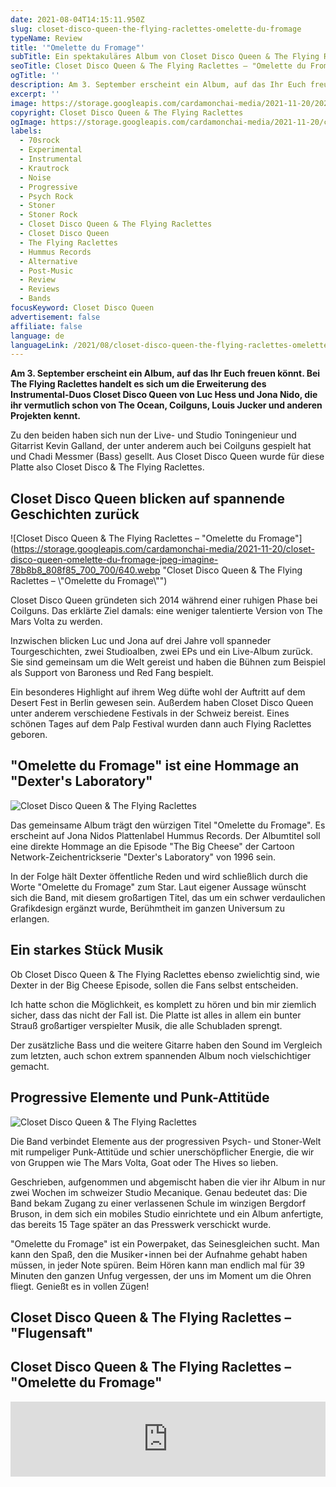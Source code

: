 ```yaml
---
date: 2021-08-04T14:15:11.950Z
slug: closet-disco-queen-the-flying-raclettes-omelette-du-fromage
typeName: Review
title: '"Omelette du Fromage"'
subTitle: Ein spektakuläres Album von Closet Disco Queen & The Flying Raclettes
seoTitle: Closet Disco Queen & The Flying Raclettes – "Omelette du Fromage"
ogTitle: ''
description: Am 3. September erscheint ein Album, auf das Ihr Euch freuen könnt. Bei The Flying Raclettes handelt es sich um die Erweiterung des Instrumental-Duos Closet Disco Queen von Luc Hess und Jona Nido, die ihr vermutlich schon von The Ocean, Coilguns, Louis Jucker und anderen Projekten kennt.
excerpt: ''
image: https://storage.googleapis.com/cardamonchai-media/2021-11-20/2021-08-02-closet-disco-queen-flying-raclettes-3-jpeg-imagine-080808_3a3a3a_1440_960/640.webp
copyright: Closet Disco Queen & The Flying Raclettes
ogImage: https://storage.googleapis.com/cardamonchai-media/2021-11-20/closet-disco-queen-the-flying-raclettes-omelette-du-fromage-fb-jpg-imagine-080808_000000_1200_628/640.webp
labels:
  - 70srock
  - Experimental
  - Instrumental
  - Krautrock
  - Noise
  - Progressive
  - Psych Rock
  - Stoner
  - Stoner Rock
  - Closet Disco Queen & The Flying Raclettes
  - Closet Disco Queen
  - The Flying Raclettes
  - Hummus Records
  - Alternative
  - Post-Music
  - Review
  - Reviews
  - Bands
focusKeyword: Closet Disco Queen
advertisement: false
affiliate: false
language: de
languageLink: /2021/08/closet-disco-queen-the-flying-raclettes-omelette-du-fromage-en/
---
```


**Am 3. September erscheint ein Album, auf das Ihr Euch freuen könnt. Bei The Flying Raclettes handelt es sich um die Erweiterung des Instrumental-Duos Closet Disco Queen von Luc Hess und Jona Nido, die ihr vermutlich schon von The Ocean, Coilguns, Louis Jucker und anderen Projekten kennt.**

Zu den beiden haben sich nun der Live- und Studio Toningenieur und Gitarrist Kevin Galland, der unter anderem auch bei Coilguns gespielt hat und Chadi Messmer (Bass) gesellt. Aus Closet Disco Queen wurde für diese Platte also Closet Disco & The Flying Raclettes.

## Closet Disco Queen blicken auf spannende Geschichten zurück

![Closet Disco Queen & The Flying Raclettes – "Omelette du Fromage"](https://storage.googleapis.com/cardamonchai-media/2021-11-20/closet-disco-queen-omelette-du-fromage-jpeg-imagine-78b8b8_808f85_700_700/640.webp "Closet Disco Queen & The Flying Raclettes – \\"Omelette du Fromage\\"")

Closet Disco Queen gründeten sich 2014 während einer ruhigen Phase bei Coilguns. Das erklärte Ziel damals: eine weniger talentierte Version von The Mars Volta zu werden.

Inzwischen blicken Luc und Jona auf drei Jahre voll spanneder Tourgeschichten, zwei Studioalben, zwei EPs und ein Live-Album zurück. Sie sind gemeinsam um die Welt gereist und haben die Bühnen zum Beispiel als Support von Baroness und Red Fang bespielt.

Ein besonderes Highlight auf ihrem Weg düfte wohl der Auftritt auf dem Desert Fest in Berlin gewesen sein. Außerdem haben Closet Disco Queen unter anderem verschiedene Festivals in der Schweiz bereist. Eines schönen Tages auf dem Palp Festival wurden dann auch Flying Raclettes geboren.

## "Omelette du Fromage" ist eine Hommage an "Dexter's Laboratory"

![Closet Disco Queen & The Flying Raclettes](https://storage.googleapis.com/cardamonchai-media/2021-11-20/2021-08-02-closet-disco-queen-flying-raclettes-5-jpeg-imagine-080808_313131_1440_2160/640.webp 'Closet Disco Queen & The Flying Raclettes')

Das gemeinsame Album trägt den würzigen Titel "Omelette du Fromage". Es erscheint auf Jona Nidos Plattenlabel Hummus Records. Der Albumtitel soll eine direkte Hommage an die Episode "The Big Cheese" der Cartoon Network-Zeichentrickserie "Dexter's Laboratory" von 1996 sein.

In der Folge hält Dexter öffentliche Reden und wird schließlich durch die Worte "Omelette du Fromage" zum Star. Laut eigener Aussage wünscht sich die Band, mit diesem großartigen Titel, das um ein schwer verdaulichen Grafikdesign ergänzt wurde, Berühmtheit im ganzen Universum zu erlangen.

## Ein starkes Stück Musik

Ob Closet Disco Queen & The Flying Raclettes ebenso zwielichtig sind, wie Dexter in der Big Cheese Episode, sollen die Fans selbst entscheiden.

Ich hatte schon die Möglichkeit, es komplett zu hören und bin mir ziemlich sicher, dass das nicht der Fall ist. Die Platte ist alles in allem ein bunter Strauß großartiger verspielter Musik, die alle Schubladen sprengt.

Der zusätzliche Bass und die weitere Gitarre haben den Sound im Vergleich zum letzten, auch schon extrem spannenden Album noch vielschichtiger gemacht.

## Progressive Elemente und Punk-Attitüde

![Closet Disco Queen & The Flying Raclettes](https://storage.googleapis.com/cardamonchai-media/2021-11-20/2021-08-02-closet-disco-queen-flying-raclettes-2-jpeg-imagine-080808_3e3e3e_1440_960/640.webp 'Closet Disco Queen & The Flying Raclettes')

Die Band verbindet Elemente aus der progressiven Psych- und Stoner-Welt mit rumpeliger Punk-Attitüde und schier unerschöpflicher Energie, die wir von Gruppen wie The Mars Volta, Goat oder The Hives so lieben.

Geschrieben, aufgenommen und abgemischt haben die vier ihr Album in nur zwei Wochen im schweizer Studio Mecanique. Genau bedeutet das: Die Band bekam Zugang zu einer verlassenen Schule im winzigen Bergdorf Bruson, in dem sich ein mobiles Studio einrichtete und ein Album anfertigte, das bereits 15 Tage später an das Presswerk verschickt wurde.

"Omelette du Fromage" ist ein Powerpaket, das Seinesgleichen sucht. Man kann den Spaß, den die Musiker⋆innen bei der Aufnahme gehabt haben müssen, in jeder Note spüren. Beim Hören kann man endlich mal für 39 Minuten den ganzen Unfug vergessen, der uns im Moment um die Ohren fliegt. Genießt es in vollen Zügen!

## Closet Disco Queen & The Flying Raclettes – "Flugensaft"

<YouTube id="APNyDhLHWSw" />

## Closet Disco Queen & The Flying Raclettes – "Omelette du Fromage"

<iframe
  style="border: 0; width: 100%; height: 120px;"
  src="https://bandcamp.com/EmbeddedPlayer/album=1670918056/size=large/bgcol=ffffff/linkcol=5c9b72/tracklist=false/artwork=small/transparent=true/"
  seamless
>
  <a href="https://closetdiscoqueen.bandcamp.com/album/omelette-du-fromage">
    Omelette du Fromage by Closet Disco Queen &amp; The Flying Raclettes
  </a>
</iframe>
